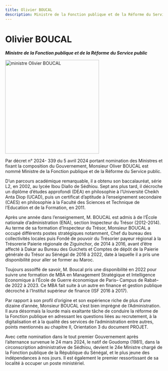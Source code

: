 ```yaml
---
title: Olivier BOUCAL
description: Ministre de la Fonction publique et de la Réforme du Service public du Gouvernement du Sénégal
---
```


# Olivier BOUCAL

**_Ministre de la Fonction publique et de la Réforme du Service public_**

<img src="/gouvernement/ministre-olivier-boucal.jfif" alt="ministre Olivier BOUCAL" width="300" fetchpriority="high">

Par décret n° 2024- 339 du 5 avril 2024 portant nomination des Ministres et fixant la composition du Gouvernement, Monsieur Oliver BOUCAL est nommé Ministre de la Fonction publique et de la Réforme du Service public.

D’un parcours académique remarquable, il a obtenu son baccalauréat, série L2, en 2002, au lycée Ibou Diallo de Sédhiou. Sept ans plus tard, il décroche un diplôme d’études approfondi (DEA) en philosophie à l’Université Cheikh Anta Diop (UCAD), puis un certificat d’aptitude à l’enseignement secondaire (CAES) en philosophie à la Faculté des Sciences et Technique de l’Education et de la Formation, en 2011.

Après une année dans l’enseignement, M. BOUCAL est admis à de l’École nationale d’administration (ENA), section Inspecteur du Trésor (2012-2014). Au terme de sa formation d’Inspecteur du Trésor, Monsieur BOUCAL a occupé différents postes stratégiques notamment, Chef du bureau des collectivités locales puis Fondé de pouvoir du Trésorier payeur régional à la Trésorerie Paierie régionale de Ziguinchor, de 2014 à 2016, avant d’être affecté à Dakar au Bureau des Guichets et Comptes de dépôt de la Paierie générale du Trésor au Sénégal de 2016 à 2022, date à laquelle il a pris une disponibilité pour aller se former au Maroc.

Toujours assoiffé de savoir, M. Boucal pris une disponibilité en 2022 pour suivre une formation de MBA en Management Stratégique et Intelligence Economique à l’École de Guerre économique de Paris– Campus de Rabat– de 2022 à 2023. Ce MBA fait suite à un autre en finance et gestion publique décroché à l’Institut supérieur de finance (ISF 2016 à 2017).

Par rapport à son profil d’origine et son expérience riche de plus d’une dizaine d’année, Monsieur BOUCAL s’est bien imprégné de l’Administration. Il aura désormais la lourde mais exaltante tâche de conduire la réforme de la Fonction publique en adressant les questions liées au recrutement, à la digitalisation et à la qualité des services de l’administration entre autres, points mentionnés au chapitre II, Orientation 3 du document PROJET.

Avec cette nomination dans le tout premier Gouvernement après l’alternance survenue le 24 mars 2024, le natif de Goudomp (1981), dans la circonscription administrative de Sédhiou, devient le 24e Ministre chargé de la Fonction publique de la République du Sénégal, et le plus jeune des indépendances à nos jours. Il est également le premier ressortissant de sa localité à occuper un poste ministériel.
